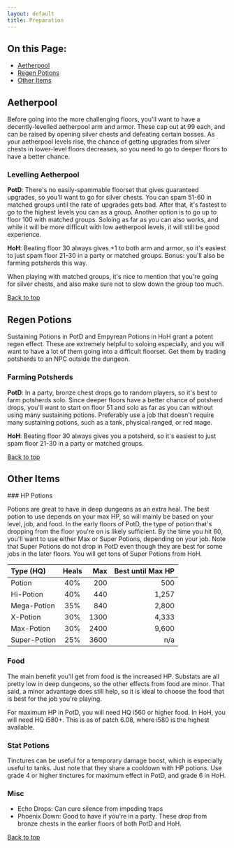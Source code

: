 ```yaml
---
layout: default
title: Preparation
---
```


## On this Page:

* [Aetherpool](#aetherpool)
* [Regen Potions](#regen-potions)
* [Other Items](#other-items)

## Aetherpool

<div class="surfacePane" markdown="1">
Before going into the more challenging floors, you'll want to have a
decently-levelled aetherpool arm and armor. These cap out at 99 each, and can
be raised by opening silver chests and defeating certain bosses. As your
aetherpool levels rise, the chance of getting upgrades from silver chests in
lower-level floors decreases, so you need to go to deeper floors to have a
better chance.

### Levelling Aetherpool

**PotD**: There's no easily-spammable floorset that gives guaranteed upgrades, so
you'll want to go for silver chests. You can spam 51-60 in matched groups until
the rate of upgrades gets bad. After that, it's fastest to go to the highest
levels you can as a group. Another option is to go up to floor 100 with matched
groups. Soloing as far as you can also works, and while it will be more
difficult with low aetherpool levels, it will still be good experience.

**HoH**: Beating floor 30 always gives +1 to both arm and armor, so it's
easiest to just spam floor 21-30 in a party or matched groups. Bonus: you'll
also be farming potsherds this way.

When playing with matched groups, it's nice to mention that you're going for
silver chests, and also make sure not to slow down the group too much.

[Back to top](#top)
</div>

## Regen Potions

<div class="surfacePane" markdown="1">
Sustaining Potions in PotD and Empyrean Potions in HoH grant a potent regen
effect. These are extremely helpful to soloing especially, and you will want to
have a lot of them going into a difficult floorset. Get them by trading
potsherds to an NPC outside the dungeon.

### Farming Potsherds

**PotD**: In a party, bronze chest drops go to random players, so it's best to
farm potsherds solo. Since deeper floors have a better chance of potsherd
drops, you'll want to start on floor 51 and solo as far as you can without
using many sustaining potions. Preferably use a job that doesn't require many
sustaining potions, such as a tank, physical ranged, or red mage.

**HoH**: Beating floor 30 always gives you a potsherd, so it's easiest to just
spam floor 21-30 in a party or matched groups.

[Back to top](#top)
</div>

## Other Items

<div class="surfacePane" markdown="1">
### HP Potions

Potions are great to have in deep dungeons as an extra heal. The best potion to
use depends on your max HP, so will mainly be based on your level, job, and
food. In the early floors of PotD, the type of potion that's dropping from the
floor you're on is likely sufficient. By the time you hit 60, you'll want to
use either Max or Super Potions, depending on your job. Note that Super Potions
do not drop in PotD even though they are best for some jobs in the later
floors. You will get tons of Super Potions from HoH.

| Type (HQ) | Heals | Max | Best until Max HP |
| :--- | :---: | --: | ----------------: |
| Potion | 40% | 200 | 500 |
| Hi-Potion | 40% | 440 | 1,257 |
| Mega-Potion | 35% | 840 | 2,800 |
| X-Potion | 30% | 1300 | 4,333 |
| Max-Potion | 30% | 2400 | 9,600 |
| Super-Potion | 25% | 3600 | n/a |

### Food

The main benefit you'll get from food is the increased HP. Substats are all
pretty low in deep dungeons, so the other effects from food are minor. That
said, a minor advantage does still help, so it is ideal to choose the food that
is best for the job you're playing.

For maximum HP in PotD, you will need HQ i560 or higher food. In HoH, you will
need HQ i580+. This is as of patch 6.08, where i580 is the highest available.

### Stat Potions

Tinctures can be useful for a temporary damage boost, which is especially
useful to tanks. Just note that they share a cooldown with HP potions. Use
grade 4 or higher tinctures for maximum effect in PotD, and grade 6 in HoH.

### Misc

* Echo Drops: Can cure silence from impeding traps
* Phoenix Down: Good to have if you're in a party. These drop from bronze
  chests in the earlier floors of both PotD and HoH.

[Back to top](#top)
</div>
